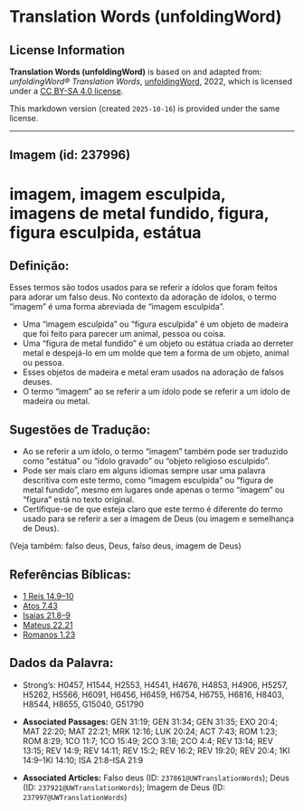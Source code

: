 # Translation Words (unfoldingWord)

## License Information

**Translation Words (unfoldingWord)** is based on and adapted from: _unfoldingWord® Translation Words_, [unfoldingWord](https://unfoldingword.org/utw), 2022, which is licensed under a [CC BY-SA 4.0 license](https://creativecommons.org/licenses/by-sa/4.0/legalcode.en).

This markdown version (created `2025-10-16`) is provided under the same license.



--------------------------------

## Imagem (id: 237996)

imagem, imagem esculpida, imagens de metal fundido, figura, figura esculpida, estátua
=====================================================================================

Definição:
----------

Esses termos são todos usados para se referir a ídolos que foram feitos para adorar um falso deus. No contexto da adoração de ídolos, o termo “imagem” é uma forma abreviada de “imagem esculpida”.

* Uma “imagem esculpida” ou “figura esculpida” é um objeto de madeira que foi feito para parecer um animal, pessoa ou coisa.
* Uma “figura de metal fundido” é um objeto ou estátua criada ao derreter metal e despejá\-lo em um molde que tem a forma de um objeto, animal ou pessoa.
* Esses objetos de madeira e metal eram usados na adoração de falsos deuses.
* O termo “imagem” ao se referir a um ídolo pode se referir a um ídolo de madeira ou metal.

Sugestões de Tradução:
----------------------

* Ao se referir a um ídolo, o termo “imagem” também pode ser traduzido como “estátua” ou “ídolo gravado” ou “objeto religioso esculpido”.
* Pode ser mais claro em alguns idiomas sempre usar uma palavra descritiva com este termo, como “imagem esculpida” ou “figura de metal fundido”, mesmo em lugares onde apenas o termo “imagem” ou “figura” está no texto original.
* Certifique\-se de que esteja claro que este termo é diferente do termo usado para se referir a ser a imagem de Deus (ou imagem e semelhança de Deus).

(Veja também: falso deus, Deus, falso deus, imagem de Deus)

Referências Bíblicas:
---------------------

* [1 Reis 14\.9–10](https://ref.ly/1Kgs14:9-1Kgs14:10)
* [Atos 7\.43](https://ref.ly/Acts7:43)
* [Isaías 21\.8–9](https://ref.ly/Isa21:8-Isa21:9)
* [Mateus 22\.21](https://ref.ly/Matt22:21)
* [Romanos 1\.23](https://ref.ly/Rom1:23)

Dados da Palavra:
-----------------

* Strong’s: H0457, H1544, H2553, H4541, H4676, H4853, H4906, H5257, H5262, H5566, H6091, H6456, H6459, H6754, H6755, H6816, H8403, H8544, H8655, G15040, G51790

* **Associated Passages:** GEN 31:19; GEN 31:34; GEN 31:35; EXO 20:4; MAT 22:20; MAT 22:21; MRK 12:16; LUK 20:24; ACT 7:43; ROM 1:23; ROM 8:29; 1CO 11:7; 1CO 15:49; 2CO 3:18; 2CO 4:4; REV 13:14; REV 13:15; REV 14:9; REV 14:11; REV 15:2; REV 16:2; REV 19:20; REV 20:4; 1KI 14:9–1KI 14:10; ISA 21:8–ISA 21:9
* **Associated Articles:** Falso deus (ID: `237861@UWTranslationWords`); Deus (ID: `237921@UWTranslationWords`); Imagem de Deus (ID: `237997@UWTranslationWords`)

